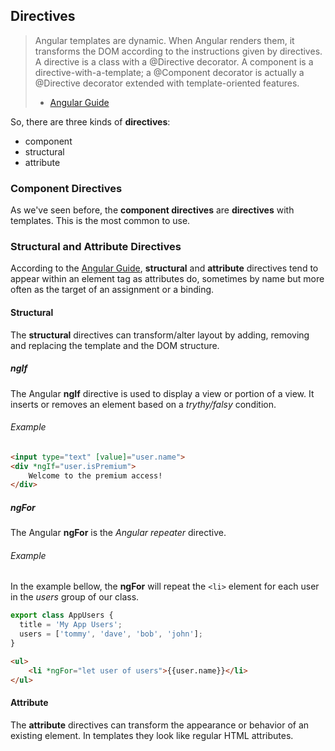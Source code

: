 ## Directives

>Angular templates are dynamic. When Angular renders them, it transforms the DOM according to the instructions given by directives.
A directive is a class with a @Directive decorator. A component is a directive-with-a-template; a @Component decorator is actually a @Directive decorator extended with template-oriented features.
> - [Angular Guide](https://angular.io/guide/architecture#directives)

So, there are three kinds of **directives**: 
- component
- structural
- attribute

### Component Directives

As we've seen before, the **component directives** are **directives** with templates. This is the most common to use.

### Structural and Attribute Directives

According to the [Angular Guide](https://angular.io/guide/architecture#directives), **structural** and **attribute** directives tend to appear within an element tag as attributes do, sometimes by name but more often as the target of an assignment or a binding.

#### Structural

The **structural** directives can transform/alter layout by adding, removing and replacing the template and the DOM structure.

##### ngIf

The Angular **ngIf** directive is used to display a view or portion of a view. It inserts or removes an element based on a *trythy/falsy* condition.

###### Example

```html
<input type="text" [value]="user.name">
<div *ngIf="user.isPremium">
	Welcome to the premium access!
</div>
```

##### ngFor

The Angular **ngFor** is the *Angular repeater* directive.

###### Example

In the example bellow, the **ngFor** will repeat the `<li>` element for each user in the *users* group of our class.

```typescript
export class AppUsers {
  title = 'My App Users';
  users = ['tommy', 'dave', 'bob', 'john'];
}
```

```html
<ul>
	<li *ngFor="let user of users">{{user.name}}</li>
</ul>
```


#### Attribute

The **attribute** directives can transform the appearance or behavior of an existing element. In templates they look like regular HTML attributes.

